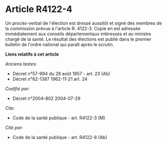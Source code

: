 # Article R4122-4

Un procès-verbal de l'élection est dressé aussitôt et signé des membres de la commission prévue à l'article R. 4122-3. Copie
en est adressée immédiatement aux conseils départementaux intéressés et au ministre chargé de la santé. Le résultat des
élections est publié dans le premier bulletin de l'ordre national qui paraît après le scrutin.

**Liens relatifs à cet article**

_Anciens textes_:

  - Décret n°57-994 du 28 août 1957 - art. 23 (Ab)
  - Décret n°62-1387 1962-11-21 art. 24

_Codifié par_:

  - Décret n°2004-802 2004-07-29

_Cite_:

  - Code de la santé publique - art. R4122-3 (M)

_Cité par_:

  - Code de la santé publique - art. R4122-8 (Ab)
